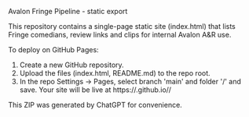 Avalon Fringe Pipeline - static export

This repository contains a single-page static site (index.html) that lists Fringe comedians, review links and clips for internal Avalon A&R use.

To deploy on GitHub Pages:
1. Create a new GitHub repository.
2. Upload the files (index.html, README.md) to the repo root.
3. In the repo Settings → Pages, select branch 'main' and folder '/' and save. Your site will be live at https://<your-username>.github.io/<repo>/

This ZIP was generated by ChatGPT for convenience.
